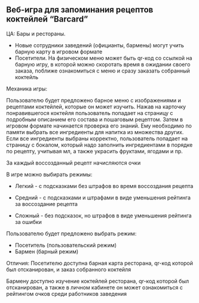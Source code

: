 ## Веб-игра для запоминания рецептов коктейлей “Barcard” 

ЦА:
Бары и рестораны. 
- Новые сотрудники заведений (официанты, бармены) могут учить барную карту в игровом формате
- Посетители. На физическом меню может быть qr-код со ссылкой на барную игру, в которой можно скоротать время в ожидании своего заказа, поближе ознакомиться с меню и сразу заказать собранный коктейль

Механика игры:

Пользователю будет предложено барное меню с изображениями и рецептами коктейлей, которые он может изучить. Нажав на карточку понравившегося коктейля пользователь попадает на страницу с подробным описанием его состава и пошаговым рецептом. Затем в игровом формате начинается проверка его знаний. Ему необходимо по памяти выбрать все ингредиенты для напитка из множества других. Если все ингредиенты выбраны корректно, пользователь попадает на страницу с бокалом, который надо заполнить ингредиентами в порядке по рецепту, учитывая мл, а также украсить фруктами, ягодами и пр.

За каждый воссозданный рецепт начисляются очки 

В игре можно выбирать режимы:
- Легкий - с подсказками без штрафов во время воссоздания рецепта 

- Средний - с подсказками и штрафами в виде уменьшения рейтинга за воссоздание рецепта

- Сложный - без подсказок, но штрафов в виде уменьшения рейтинга за ошибки

Пользователю будет предложено выбрать режим:

- Посетитель (пользовательский режим)
- Бармен (барный режим)

Отличия:
Посетителю доступна барная карта ресторана, qr-код которой был отсканирован, и заказ собранного коктейля

Бармену доступно изучение коктейлей ресторана, qr-код которой был отсканирован, а также в личном кабинете он может ознакомиться с рейтингом очков среди работников заведения
